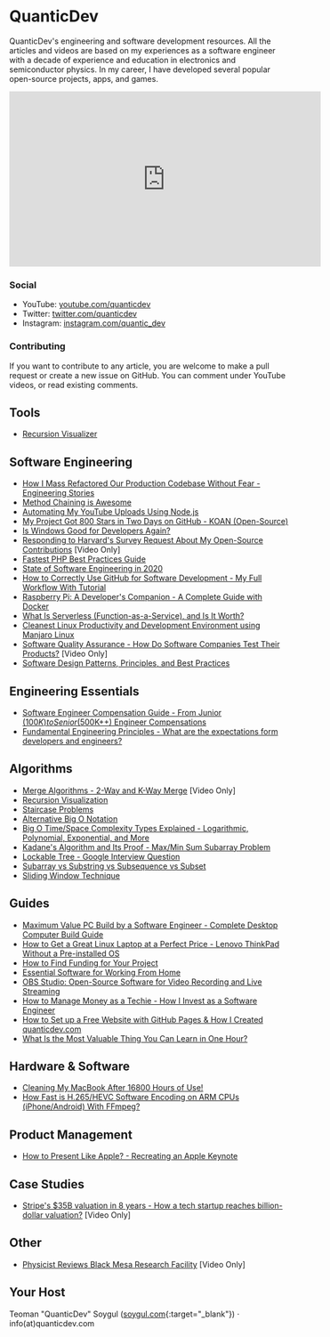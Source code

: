 # QuanticDev
QuanticDev's engineering and software development resources. All the articles and videos are based on my experiences as a software engineer with a decade of experience and education in electronics and semiconductor physics. In my career, I have developed several popular open-source projects, apps, and games.

<p><iframe width="560" height="315" src="https://www.youtube.com/embed/6A8rwX2J2HA" frameborder="0" allow="accelerometer; autoplay; encrypted-media; gyroscope; picture-in-picture" allowfullscreen></iframe></p>

### Social
* YouTube: [youtube.com/quanticdev](https://www.youtube.com/quanticdev)
* Twitter: [twitter.com/quanticdev](https://twitter.com/quanticdev)
* Instagram: [instagram.com/quantic_dev](https://www.instagram.com/quantic_dev)

### Contributing
If you want to contribute to any article, you are welcome to make a pull request or create a new issue on GitHub. You can comment under YouTube videos, or read existing comments.

## Tools
* [Recursion Visualizer](/tools/recursion-visualization)

## Software Engineering
* [How I Mass Refactored Our Production Codebase Without Fear - Engineering Stories](/articles/how-i-mass-refactored-our-production-codebase-without-fear)
* [Method Chaining is Awesome](/articles/method-chaining)
* [Automating My YouTube Uploads Using Node.js](/articles/automating-my-youtube-uploads-using-nodejs)
* [My Project Got 800 Stars in Two Days on GitHub - KOAN (Open-Source)](/articles/my-project-got-800-stars-in-two-days-on-github)
* [Is Windows Good for Developers Again?](/articles/is-windows-good-for-developers)
* [Responding to Harvard's Survey Request About My Open-Source Contributions](https://www.youtube.com/watch?v=rtmHrhOeAfI) [Video Only]
* [Fastest PHP Best Practices Guide](/articles/fastest-php-best-practices)
* [State of Software Engineering in 2020](/articles/software-engineering-in-2020)
* [How to Correctly Use GitHub for Software Development - My Full Workflow With Tutorial](/articles/how-to-use-github)
* [Raspberry Pi: A Developer's Companion - A Complete Guide with Docker](/articles/raspberry-pi-guide-for-developers)
* [What Is Serverless (Function-as-a-Service), and Is It Worth?](/articles/serverless)
* [Cleanest Linux Productivity and Development Environment using Manjaro Linux](/articles/manjaro-linux-productivity-machine)
* [Software Quality Assurance - How Do Software Companies Test Their Products?](https://www.youtube.com/watch?v=ztb8HNc2kCU) [Video Only]
* [Software Design Patterns, Principles, and Best Practices](/articles/software-design-patterns)

## Engineering Essentials
* [Software Engineer Compensation Guide - From Junior ($100K) to Senior ($500K++) Engineer Compensations](/articles/software-engineer-compensation-guide)
* [Fundamental Engineering Principles - What are the expectations form developers and engineers?](/articles/engineering-principles)

## Algorithms
* [Merge Algorithms - 2-Way and K-Way Merge](https://www.youtube.com/watch?v=Xo54nlPHSpg) [Video Only]
* [Recursion Visualization](/algorithms/primitives/recursion-visualization)
* [Staircase Problems](/algorithms/dynamic-programming/staircase-problems)
* [Alternative Big O Notation](/algorithms/primitives/alternative-big-o-notation)
* [Big O Time/Space Complexity Types Explained - Logarithmic, Polynomial, Exponential, and More](/algorithms/primitives/big-o-time-space-complexity-types-explained)
* [Kadane's Algorithm and Its Proof - Max/Min Sum Subarray Problem](/algorithms/dynamic-programming/kadanes-algorithm)
* [Lockable Tree - Google Interview Question](/algorithms/trees/lockable-tree)
* [Subarray vs Substring vs Subsequence vs Subset](/algorithms/primitives/subarray-vs-substring-vs-subsequence-vs-subset)
* [Sliding Window Technique](/algorithms/dynamic-programming/sliding-window)

## Guides
* [Maximum Value PC Build by a Software Engineer - Complete Desktop Computer Build Guide](/articles/max-value-pc-build-guide)
* [How to Get a Great Linux Laptop at a Perfect Price - Lenovo ThinkPad Without a Pre-installed OS](/articles/linux-laptop-at-perfect-price)
* [How to Find Funding for Your Project](/articles/how-to-fund-your-project)
* [Essential Software for Working From Home](/articles/essential-software-for-working-from-home)
* [OBS Studio: Open-Source Software for Video Recording and Live Streaming](/articles/obs-studio)
* [How to Manage Money as a Techie - How I Invest as a Software Engineer](/articles/how-to-manage-money)
* [How to Set up a Free Website with GitHub Pages & How I Created quanticdev.com](/articles/website-with-github-pages)
* [What Is the Most Valuable Thing You Can Learn in One Hour?](/articles/most-valuable-thing-to-learn-in-one-hour)

## Hardware & Software
* [Cleaning My MacBook After 16800 Hours of Use!](/articles/cleaning-macbook-after-16800-hours-of-use)
* [How Fast is H.265/HEVC Software Encoding on ARM CPUs (iPhone/Android) With FFmpeg?](/articles/h265-encoding-on-arm-cpus)

## Product Management
* [How to Present Like Apple? - Recreating an Apple Keynote](/articles/how-to-present-like-apple)

## Case Studies
* [Stripe's $35B valuation in 8 years - How a tech startup reaches billion-dollar valuation?](https://www.youtube.com/watch?v=nlFAbBvu7hA) [Video Only]

## Other
* [Physicist Reviews Black Mesa Research Facility](https://www.youtube.com/watch?v=GLGRkMQdm78) [Video Only]

## Your Host
Teoman "QuanticDev" Soygul ([soygul.com](https://soygul.com){:target="_blank"}) · info(at)quanticdev.com

